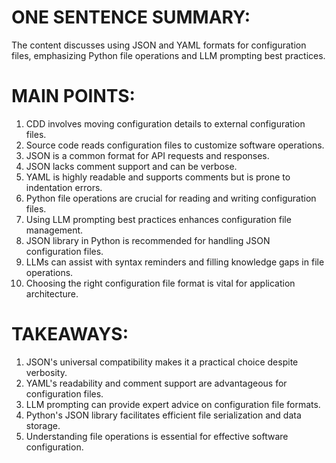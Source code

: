 # ONE SENTENCE SUMMARY:

The content discusses using JSON and YAML formats for configuration files, emphasizing Python file operations and LLM prompting best practices.

# MAIN POINTS:

1. CDD involves moving configuration details to external configuration files.
2. Source code reads configuration files to customize software operations.
3. JSON is a common format for API requests and responses.
4. JSON lacks comment support and can be verbose.
5. YAML is highly readable and supports comments but is prone to indentation errors.
6. Python file operations are crucial for reading and writing configuration files.
7. Using LLM prompting best practices enhances configuration file management.
8. JSON library in Python is recommended for handling JSON configuration files.
9. LLMs can assist with syntax reminders and filling knowledge gaps in file operations.
10. Choosing the right configuration file format is vital for application architecture.

# TAKEAWAYS:

1. JSON's universal compatibility makes it a practical choice despite verbosity.
2. YAML's readability and comment support are advantageous for configuration files.
3. LLM prompting can provide expert advice on configuration file formats.
4. Python's JSON library facilitates efficient file serialization and data storage.
5. Understanding file operations is essential for effective software configuration.
